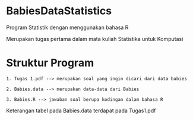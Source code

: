 # BabiesDataStatistics
Program Statistik dengan menggunakan bahasa R

Merupakan tugas pertama dalam mata kuliah Statistika untuk Komputasi

# Struktur Program
    
    1. Tugas 1.pdf --> merupakan soal yang ingin dicari dari data babies
    
    2. Babies.data --> merupakan data-data dari Babies
    
    3. Babies.R --> jawaban soal berupa kodingan dalam bahasa R
    
Keterangan tabel pada Babies.data terdapat pada Tugas1.pdf
